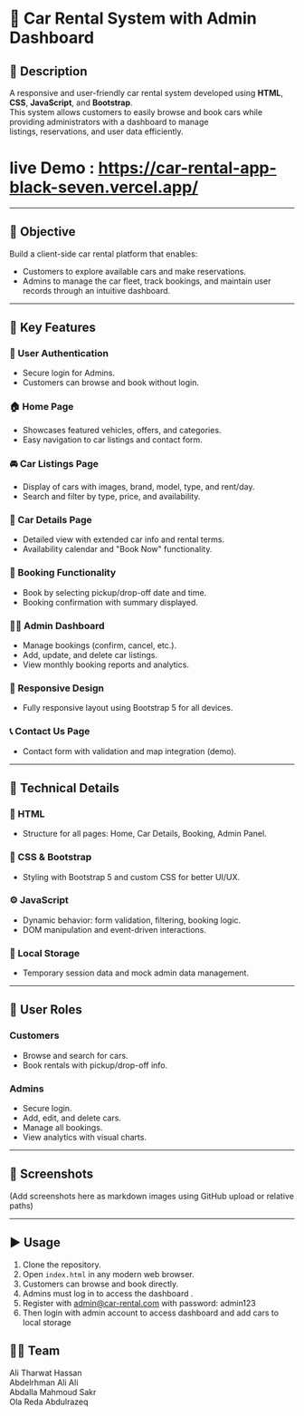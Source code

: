 # 🚗 Car Rental System with Admin Dashboard

## 📌 Description

A responsive and user-friendly car rental system developed using **HTML**, **CSS**, **JavaScript**, and **Bootstrap**.  
This system allows customers to easily browse and book cars while providing administrators with a dashboard to manage  
listings, reservations, and user data efficiently.

# live Demo : https://car-rental-app-black-seven.vercel.app/

---

## 🎯 Objective

Build a client-side car rental platform that enables:

- Customers to explore available cars and make reservations.
- Admins to manage the car fleet, track bookings, and maintain user records through an intuitive dashboard.

---

## 🚀 Key Features

### 🔐 User Authentication

- Secure login for Admins.
- Customers can browse and book without login.

### 🏠 Home Page

- Showcases featured vehicles, offers, and categories.
- Easy navigation to car listings and contact form.

### 🚘 Car Listings Page

- Display of cars with images, brand, model, type, and rent/day.
- Search and filter by type, price, and availability.

### 📄 Car Details Page

- Detailed view with extended car info and rental terms.
- Availability calendar and "Book Now" functionality.

### 📝 Booking Functionality

- Book by selecting pickup/drop-off date and time.
- Booking confirmation with summary displayed.

### 🧑‍💼 Admin Dashboard

- Manage bookings (confirm, cancel, etc.).
- Add, update, and delete car listings.
- View monthly booking reports and analytics.

### 📱 Responsive Design

- Fully responsive layout using Bootstrap 5 for all devices.

### 📞 Contact Us Page

- Contact form with validation and map integration (demo).

---

## 🔧 Technical Details

### 🧱 HTML

- Structure for all pages: Home, Car Details, Booking, Admin Panel.

### 🎨 CSS & Bootstrap

- Styling with Bootstrap 5 and custom CSS for better UI/UX.

### ⚙️ JavaScript

- Dynamic behavior: form validation, filtering, booking logic.
- DOM manipulation and event-driven interactions.

### 💾 Local Storage

- Temporary session data and mock admin data management.

---

## 👥 User Roles

### Customers

- Browse and search for cars.
- Book rentals with pickup/drop-off info.

### Admins

- Secure login.
- Add, edit, and delete cars.
- Manage all bookings.
- View analytics with visual charts.

---

## 📸 Screenshots

(Add screenshots here as markdown images using GitHub upload or relative paths)

---

## ▶️ Usage

1. Clone the repository.
2. Open `index.html` in any modern web browser.
3. Customers can browse and book directly.
4. Admins must log in to access the dashboard .
5. Register with admin@car-rental.com with password: admin123
6. Then login with admin account to access dashboard and add cars to local storage

## 👨‍💻 Team

Ali Tharwat Hassan  
Abdelrhman Ali Ali  
Abdalla Mahmoud Sakr  
Ola Reda Abdulrazeq
